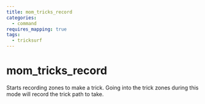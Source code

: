 ```yaml
---
title: mom_tricks_record
categories:
  - command
requires_mapping: true
tags:
  - tricksurf
---
```


# mom_tricks_record

Starts recording zones to make a trick. Going into the trick zones during this mode will record the trick path to take.
